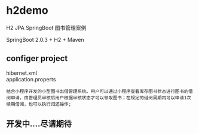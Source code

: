 # h2demo
H2 JPA SpringBoot 图书管理案例     

SpringBoot 2.0.3 + H2 + Maven     

## configer project    
hibernet.xml       
application.properts     

    结合小程序开发的小型图书出借管理系统。用户可以通过小程序查看库存图书状态进行图书的借阅申请，由管理员审核后用户根据审核状态才可以领取图书；在规定的借阅周期内可以申请1次续期借阅，也可以执行归还操作;
    
## 开发中....尽请期待
